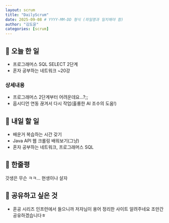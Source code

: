 ```yaml
---
layout: scrum
title: "DailyScrum"
date: 2025-09-08 # YYYY-MM-DD 형식 (파일명과 일치해야 함)
author: "김도윤"
categories: [scrum]
---
```


## 📝 오늘 한 일

- 프로그래머스 SQL SELECT 2단계
- 혼자 공부하는 네트워크 ~20강

### 상세내용

- 프로그래머스 2단계부터 어려운데요...?;;
- 옵시디언 연동 끊겨서 다시 작업(훌륭한 AI 조수의 도움!)

## 🎯 내일 할 일

- 배운거 복습하는 시간 갖기
- Java API 웹 크롤링 배워보기(그냥)
- 혼자 공부하는 네트워크, 프로그래머스 SQL

## 💭 한줄평

갓생은 무슨 ㅋㅋ... 현생이나 살자

## 🔗 공유하고 싶은 것

- 혼공 시리즈 인프런에서 들으니까 저자님이 용어 정리한 사이트 알려주네요 조만간 공유하겠습니다ㅎ
